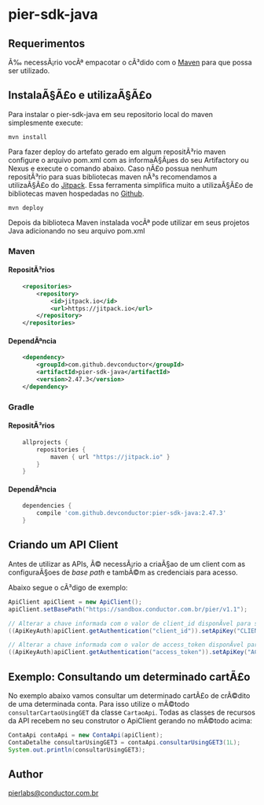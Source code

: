 # pier-sdk-java

## Requerimentos

Ã‰ necessÃ¡rio vocÃª empacotar o cÃ³dido com o [Maven](https://maven.apache.org/) para que possa ser utilizado. 

## InstalaÃ§Ã£o e utilizaÃ§Ã£o

Para instalar o pier-sdk-java em seu repositorio local do maven simplesmente execute:

```shell
mvn install
```

Para fazer deploy do artefato gerado em algum repositÃ³rio maven configure o arquivo pom.xml com as informaÃ§Ãµes do seu Artifactory ou Nexus e execute o comando abaixo. Caso nÃ£o possua nenhum repositÃ³rio para suas bibliotecas maven nÃ³s recomendamos a utilizaÃ§Ã£o do [Jitpack](https://jitpack.io/). Essa ferramenta simplifica muito a utilizaÃ§Ã£o de bibliotecas maven hospedadas no [Github](https://github.com).

```shell
mvn deploy
```

Depois da biblioteca Maven instalada vocÃª pode utilizar em seus projetos Java adicionando no seu arquivo pom.xml

### Maven

#### RepositÃ³rios
```xml
	<repositories>
		<repository>
		    <id>jitpack.io</id>
		    <url>https://jitpack.io</url>
		</repository>
	</repositories>
```

#### DependÃªncia
```xml
	<dependency>
	    <groupId>com.github.devconductor</groupId>
	    <artifactId>pier-sdk-java</artifactId>
	    <version>2.47.3</version>
	</dependency>
```

### Gradle

#### RepositÃ³rios
```groovy
	allprojects {
		repositories {
			maven { url "https://jitpack.io" }
		}
	}
```

#### DependÃªncia
```groovy
	dependencies {
	 	compile 'com.github.devconductor:pier-sdk-java:2.47.3'
	}
```


## Criando um API Client

Antes de utilizar as APIs, Ã© necessÃ¡rio a criaÃ§ao de um client com as configuraÃ§oes de _base path_ e tambÃ©m as credenciais para acesso.

Abaixo segue o cÃ³digo de exemplo:

```java
ApiClient apiClient = new ApiClient();
apiClient.setBasePath("https://sandbox.conductor.com.br/pier/v1.1");

// Alterar a chave informada com o valor de client_id disponÃ­vel para sua APP
((ApiKeyAuth)apiClient.getAuthentication("client_id")).setApiKey("CLIENT_ID");

// Alterar a chave informada com o valor de access_token disponÃ­vel para sua APP
((ApiKeyAuth)apiClient.getAuthentication("access_token")).setApiKey("ACESS_TOKEN");
```

## Exemplo: Consultando um determinado cartÃ£o

No exemplo abaixo vamos consultar um determinado cartÃ£o de crÃ©dito de uma determinada conta. Para isso utilize o mÃ©todo `consultarCartaoUsingGET` da classe `CartaoApi`.
Todas as classes de recursos da API recebem no seu construtor o ApiClient gerando no mÃ©todo acima:

```java
ContaApi contaApi = new ContaApi(apiClient);
ContaDetalhe consultarUsingGET3 = contaApi.consultarUsingGET3(1L);
System.out.println(consultarUsingGET3);
```

## Author

pierlabs@conductor.com.br


